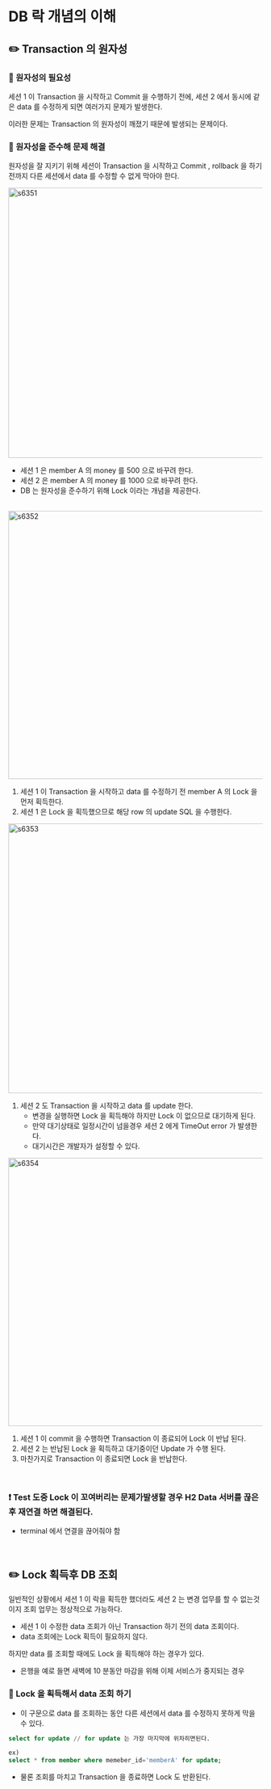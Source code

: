 # DB 락 개념의 이해

## ✏️ Transaction 의 원자성

### 📍 원자성의 필요성

세션 1 이 Transaction 을 시작하고 Commit 을 수행하기 전에,
세션 2 에서 동시에 같은 data 를 수정하게 되면 여러가지 문제가 발생한다.

이러한 문제는 Transaction 의 원자성이 깨졌기 때문에 발생되는 문제이다.

### 📍 원자성을 준수해 문제 해결

원자성을 잘 지키기 위해 세션이 Transaction 을 시작하고 Commit , rollback 을 하기 전까지 다른 세션에서 data 를 수정할 수 없게 막아야 한다.

<img width="535" alt="s6351" src="https://user-images.githubusercontent.com/115536240/215304405-d83b5380-879e-40a5-b7ce-73af412a81f8.png">

- 세션 1 은 member A 의 money 를 500 으로 바꾸려 한다.
- 세션 2 은 member A 의 money 를 1000 으로 바꾸려 한다.
- DB 는 원자성을 준수하기 위해 Lock 이라는 개념을 제공한다.

<br>

<img width="531" alt="s6352" src="https://user-images.githubusercontent.com/115536240/215304409-436a047e-d7c3-4310-b5b9-f0ecabee615a.png">

1. 세션 1 이 Transaction 을 시작하고 data 를 수정하기 전 member A 의 Lock 을 먼저 획득한다.
2. 세션 1 은 Lock 을 획득했으므로 해당 row 의 update SQL 을 수행한다.

<img width="534" alt="s6353" src="https://user-images.githubusercontent.com/115536240/215304412-d682d680-96a2-4dbf-94e3-bc761cddd598.png">

1. 세션 2 도 Transaction 을 시작하고 data 를 update 한다.
    - 변경을 실행하면 Lock 을 획득해야 하지만 Lock 이 없으므로 대기하게 된다.
    - 만약 대기상태로 일정시간이 넘을경우 세션 2 에게 TimeOut error 가 발생한다.
    - 대기시간은 개발자가 설정할 수 있다.

<img width="531" alt="s6354" src="https://user-images.githubusercontent.com/115536240/215304414-72913c62-3cd0-4a7e-babc-6ea17701232d.png">

1. 세션 1 이 commit 을 수행하면 Transaction 이 종료되어 Lock 이 반납 된다.
2. 세션 2 는 반납된 Lock 을 획득하고 대기중이던 Update 가 수행 된다.
3. 마찬가지로 Transaction 이 종료되면 Lock 을 반납한다.

<br>

### ❗️ Test 도중 Lock 이 꼬여버리는 문제가발생할 경우 H2 Data 서버를 끊은 후 재연결 하면 해결된다.

- terminal 에서 연결을 끊어줘야 함

<br>

## ✏️ Lock 획득후 DB 조회

일반적인 상황에서 세션 1 이 락을 획득한 했더라도
세션 2 는 변경 업무를 할 수 없는것이지 조회 업무는 정상적으로 가능하다.

- 세션 1 이 수정한 data 조회가 아닌 Transaction 하기 전의 data 조회이다.
- data 조회에는 Lock 획득이 필요하지 않다.

하지만 data 를 조회할 때에도 Lock 을 획득해야 하는 경우가 있다.

- 은행을 예로 들면 새벽에 10 분동안 마감을 위해 이체 서비스가 중지되는 경우

### 📍 Lock 을 획득해서 data 조회 하기

- 이 구문으로 data 를 조회하는 동안 다른 세션에서 data 를 수정하지 못하게 막을 수 있다.

```sql
select for update // for update 는 가장 마지막에 위차히면된다.

ex)
select * from member where memeber_id='memberA' for update;
```

- 물론 조회를 마치고 Transaction 을 종료하면 Lock 도 반환된다.
